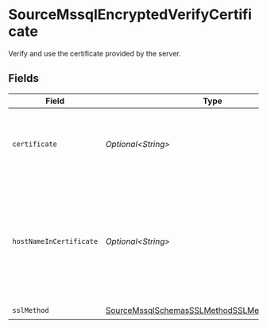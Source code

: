 # SourceMssqlEncryptedVerifyCertificate

Verify and use the certificate provided by the server.


## Fields

| Field                                                                                                                 | Type                                                                                                                  | Required                                                                                                              | Description                                                                                                           |
| --------------------------------------------------------------------------------------------------------------------- | --------------------------------------------------------------------------------------------------------------------- | --------------------------------------------------------------------------------------------------------------------- | --------------------------------------------------------------------------------------------------------------------- |
| `certificate`                                                                                                         | *Optional\<String>*                                                                                                   | :heavy_minus_sign:                                                                                                    | certificate of the server, or of the CA that signed the server certificate                                            |
| `hostNameInCertificate`                                                                                               | *Optional\<String>*                                                                                                   | :heavy_minus_sign:                                                                                                    | Specifies the host name of the server. The value of this property must match the subject property of the certificate. |
| `sslMethod`                                                                                                           | [SourceMssqlSchemasSSLMethodSSLMethodSSLMethod](../../models/shared/SourceMssqlSchemasSSLMethodSSLMethodSSLMethod.md) | :heavy_check_mark:                                                                                                    | N/A                                                                                                                   |